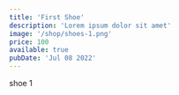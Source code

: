 ```yaml
---
title: 'First Shoe'
description: 'Lorem ipsum dolor sit amet'
image: '/shop/shoes-1.png'
price: 100
available: true
pubDate: 'Jul 08 2022'
---
```


shoe 1

